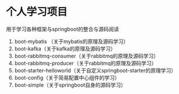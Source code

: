 # 个人学习项目

用于学习各种框架与springboot的整合与源码阅读

1. boot-mybatis （关于mybatis的原理及源码学习）
2. boot-kafka（关于kafka的原理及源码学习）
3. boot-rabbitmq-consumer（关于rabbitmq的原理及源码学习）
4. boot-rabbitmq-producer（关于rabbitmq的原理及源码学习）
5. boot-starter-helloworld（关于自定义springboot-starter的原理学习）
6. boot-config（关于简易配置中心组件的学习）
7. boot-simple（关于springboot自身的源码学习）